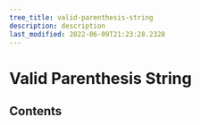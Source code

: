```yaml
---
tree_title: valid-parenthesis-string
description: description
last_modified: 2022-06-09T21:23:28.2328
---
```


# Valid Parenthesis String

## Contents
